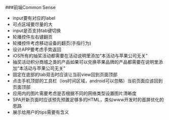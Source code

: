 ###前端Common Sense

* input要有对应的label
* 可点区域要尽量的大
* input是否支持tab键切换
* 轮播控件左右键翻页
* 轮播控件考虑移动设备的翻页(手指行为)
* 设计APP要考虑手势返回
* iOS所有的抽奖活动都需要在活动说明里添加“本活动与苹果公司无关”
* 抽奖活动积分商城之类的产品如果可以兑换苹果品牌的产品都需要在说明里添加“本活动与苹果公司无关”
* 固定在底部的tab双击时应该让当前view回到页面顶部
* 点击手机顶部的工具栏（ios时间区域，android可以忽略）当前页面应该回到页面顶部
* 应用内的图片需要考虑是否根据不同的网络类型设置图片清晰度
* SPA开新页面时应该预先预置足够多的HTML，类似www开发时的首屏优化的思路
* 展示给用户的tips需要有含义
